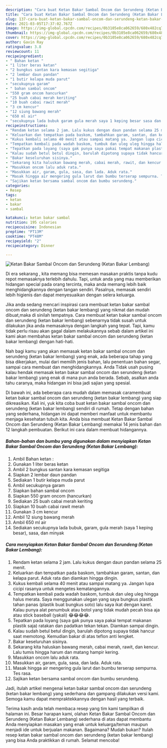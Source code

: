 ```yaml
---
description: "Cara buat Ketan Bakar Sambal Oncom dan Serundeng (Ketan Bakar Lembang) yang enak Untuk Jualan"
title: "Cara buat Ketan Bakar Sambal Oncom dan Serundeng (Ketan Bakar Lembang) yang enak Untuk Jualan"
slug: 137-cara-buat-ketan-bakar-sambal-oncom-dan-serundeng-ketan-bakar-lembang-yang-enak-untuk-jualan
date: 2021-03-05T17:37:02.767Z
image: https://img-global.cpcdn.com/recipes/0b3105e8ca062659/680x482cq70/ketan-bakar-sambal-oncom-dan-serundeng-ketan-bakar-lembang-foto-resep-utama.jpg
thumbnail: https://img-global.cpcdn.com/recipes/0b3105e8ca062659/680x482cq70/ketan-bakar-sambal-oncom-dan-serundeng-ketan-bakar-lembang-foto-resep-utama.jpg
cover: https://img-global.cpcdn.com/recipes/0b3105e8ca062659/680x482cq70/ketan-bakar-sambal-oncom-dan-serundeng-ketan-bakar-lembang-foto-resep-utama.jpg
author: Gavin Ray
ratingvalue: 3.8
reviewcount: 11
recipeingredient:
- " Bahan ketan "
- "1 liter beras ketan"
- "2 bungkus santan kara kemasan segitiga"
- "2 lembar daun pandan"
- "1 butir kelapa muda parut"
- "secukupnya garam"
- " bahan sambal oncom"
- "550 gram oncom hancurkan"
- "25 buah cabai merah keriting"
- "10 buah cabai rawit merah"
- "3 cm kencur"
- "12 siung bawang merah"
- "650 ml air"
- "secukupnya lada bubuk garam gula merah saya 1 keping besar sasa dan minyak"
recipeinstructions:
- "Rendam ketan selama 2 jam. Lalu kukus dengan daun pandan selama 25 menit."
- "Keluarkan dan tempatkan pada baskom, tambahkan garam, santan, dan kelapa parut. Aduk rata dan diamkan hingga dingin."
- "Kukus kembali selama 40 menit atau sampai matang ya. Jangan lupa cicipi rasanya untuk mengetes kematangannya."
- "Tempatkan kembali pada wadah baskom, tumbuk dan uleg uleg hingga halus merata. Saya menggunakan ulegan yang saya bungkus plastik tahan panas (plastik buat bungkus soto) lalu saya ikat dengan karet. Kalau punya alat penumbuk atau botol yang tidak mudah pecah bisa aja atau stick baseball (yakali) 😂😂😂😂."
- "Tepatkan pada loyang (saya gak punya saya pakai tempat makanan plastik saja) ratakan dan padatkan tekan tekan. Diamkan sampai dingin."
- "Kalau sudah betul betul dingin, barulah dipotong supaya tidak hancur saat memotong. Kemudian bakar di atas teflon anti lengket."
- "Bakar keseluruhan sisinya."
- "Sekarang kita haluskan bawang merah, cabai merah, rawit, dan kencur. Lalu tumis hingga harum dan matang hampir kering."
- "Masukkan oncom lalu aduk rata."
- "Masukkan air, garam, gula, sasa, dan lada. Aduk rata."
- "Masak hingga air mengering gula larut dan bumbu terserap sempurna. Tes rasa."
- "Sajikan ketan bersama sambal oncom dan bumbu serundeng."
categories:
- Resep
tags:
- ketan
- bakar
- sambal

katakunci: ketan bakar sambal 
nutrition: 195 calories
recipecuisine: Indonesian
preptime: "PT13M"
cooktime: "PT48M"
recipeyield: "2"
recipecategory: Dinner

---
```



![Ketan Bakar Sambal Oncom dan Serundeng (Ketan Bakar Lembang)](https://img-global.cpcdn.com/recipes/0b3105e8ca062659/680x482cq70/ketan-bakar-sambal-oncom-dan-serundeng-ketan-bakar-lembang-foto-resep-utama.jpg)

Di era  sekarang , kita memang bisa memesan masakan praktis tanpa kudu repot memasaknya terlebih dahulu. Tapi, untuk anda yang mau memberikan hidangan special pada orang tercinta, maka anda memang lebih baik menghidangkannya dengan tangan sendiri. Pasalnya, memasak sendiri lebih higienis dan dapat menyesuaikan dengan selera keluarga.

Jika anda sedang mencari inspirasi cara membuat ketan bakar sambal oncom dan serundeng (ketan bakar lembang) yang nikmat dan mudah dibuat,maka di sinilah tempatnya. Cara membuat ketan bakar sambal oncom dan serundeng (ketan bakar lembang)  sebenarnya tidak susah untuk dilakukan jika anda memasaknya dengan langkah yang tepat. Tapi, kamu tidak perlu risau akan gagal dalam melakukannya 
sebab dalam artikel ini kami akan membahas ketan bakar sambal oncom dan serundeng (ketan bakar lembang) dengan hati-hati.  



Nah bagi kamu yang akan memasak ketan bakar sambal oncom dan serundeng (ketan bakar lembang) yang enak, ada beberapa tahap yang bisa dikerjakan, mulai dari memilih jenis bahan, lalu penentuan bahan segar, sampai cara membuat dan menghidangkannya. Anda Tidak usah pusing kalau hendak memasak ketan bakar sambal oncom dan serundeng (ketan bakar lembang) yang enak di mana pun anda berada. Sebab, asalkan anda  tahu caranya, maka hidangan ini bisa jadi sajian yang spesial.

Di bawah ini, ada beberapa cara mudah dalam memasak caramembuat ketan bakar sambal oncom dan serundeng (ketan bakar lembang) yang siap dikreasikan. Kali ini, yuk kita coba buat ketan bakar sambal oncom dan serundeng (ketan bakar lembang) sendiri di rumah. Tetap dengan bahan yang sederhana, hidangan ini dapat memberi manfaat untuk membantu menjaga kesehatan tubuh kita. Anda bisa membuat Ketan Bakar Sambal Oncom dan Serundeng (Ketan Bakar Lembang) memakai 14 jenis bahan dan 12 langkah pembuatan. Berikut ini cara dalam membuat hidangannya.

<!--inarticleads1-->

##### Bahan-bahan dan bumbu yang digunakan dalam menyiapkan Ketan Bakar Sambal Oncom dan Serundeng (Ketan Bakar Lembang):

1. Ambil  Bahan ketan :
1. Gunakan 1 liter beras ketan
1. Ambil 2 bungkus santan kara kemasan segitiga
1. Siapkan 2 lembar daun pandan
1. Sediakan 1 butir kelapa muda parut
1. Ambil secukupnya garam
1. Siapkan  bahan sambal oncom
1. Siapkan 550 gram oncom (hancurkan)
1. Sediakan 25 buah cabai merah keriting
1. Siapkan 10 buah cabai rawit merah
1. Gunakan 3 cm kencur
1. Ambil 12 siung bawang merah
1. Ambil 650 ml air
1. Sediakan secukupnya lada bubuk, garam, gula merah (saya 1 keping besar), sasa, dan minyak




<!--inarticleads2-->

##### Cara menyiapkan Ketan Bakar Sambal Oncom dan Serundeng (Ketan Bakar Lembang):

1. Rendam ketan selama 2 jam. Lalu kukus dengan daun pandan selama 25 menit.
1. Keluarkan dan tempatkan pada baskom, tambahkan garam, santan, dan kelapa parut. Aduk rata dan diamkan hingga dingin.
1. Kukus kembali selama 40 menit atau sampai matang ya. Jangan lupa cicipi rasanya untuk mengetes kematangannya.
1. Tempatkan kembali pada wadah baskom, tumbuk dan uleg uleg hingga halus merata. Saya menggunakan ulegan yang saya bungkus plastik tahan panas (plastik buat bungkus soto) lalu saya ikat dengan karet. Kalau punya alat penumbuk atau botol yang tidak mudah pecah bisa aja atau stick baseball (yakali) 😂😂😂😂.
1. Tepatkan pada loyang (saya gak punya saya pakai tempat makanan plastik saja) ratakan dan padatkan tekan tekan. Diamkan sampai dingin.
1. Kalau sudah betul betul dingin, barulah dipotong supaya tidak hancur saat memotong. Kemudian bakar di atas teflon anti lengket.
1. Bakar keseluruhan sisinya.
1. Sekarang kita haluskan bawang merah, cabai merah, rawit, dan kencur. Lalu tumis hingga harum dan matang hampir kering.
1. Masukkan oncom lalu aduk rata.
1. Masukkan air, garam, gula, sasa, dan lada. Aduk rata.
1. Masak hingga air mengering gula larut dan bumbu terserap sempurna. Tes rasa.
1. Sajikan ketan bersama sambal oncom dan bumbu serundeng.




Jadi, itulah artikel mengenai  ketan bakar sambal oncom dan serundeng (ketan bakar lembang)  yang sederhana dan gampang dilakukan versi kami. Semoga kamu dapat mempraktekkannya dengan hasil yang terbaik. 

Terima kasih anda telah membaca resep yang tim kami tampilkan di halaman ini. Besar harapan kami, olahan  Ketan Bakar Sambal Oncom dan Serundeng (Ketan Bakar Lembang) sederhana di atas dapat membantu Anda menyiapkan masakan yang enak untuk keluarga/teman maupun menjadi ide untuk berjualan makanan. Bagaimana? Mudah bukan? Itulah resep ketan bakar sambal oncom dan serundeng (ketan bakar lembang) yang bisa Anda praktikkan di rumah. Selamat mencoba!

